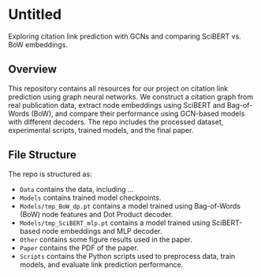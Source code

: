 # Untitled
Exploring citation link prediction with GCNs and comparing SciBERT vs. BoW embeddings.

## Overview

This repository contains all resources for our project on citation link prediction using graph neural networks. We construct a citation graph from real publication data, extract node embeddings using SciBERT and Bag-of-Words (BoW), and compare their performance using GCN-based models with different decoders. The repo includes the processed dataset, experimental scripts, trained models, and the final paper.

## File Structure

The repo is structured as:

- `Data` contains the data, including ...
- `Models` contains trained model checkpoints.
- `Models/tmp_BoW_dp.pt` contains a model trained using Bag-of-Words (BoW) node features and Dot Product decoder.
- `Models/tmp_SciBERT_mlp.pt` contains a model trained using SciBERT-based node embeddings and MLP decoder.
- `Other` contains some figure results used in the paper.
- `Paper` contains the PDF of the paper.
- `Scripts` contains the Python scripts used to preprocess data, train models, and evaluate link prediction performance.

